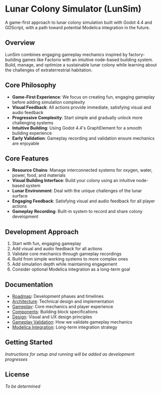 # Lunar Colony Simulator (LunSim)

A game-first approach to lunar colony simulation built with Godot 4.4 and GDScript, with a path toward potential Modelica integration in the future.

## Overview

LunSim combines engaging gameplay mechanics inspired by factory-building games like Factorio with an intuitive node-based building system. Build, manage, and optimize a sustainable lunar colony while learning about the challenges of extraterrestrial habitation.

## Core Philosophy

- **Game-First Experience**: We focus on creating fun, engaging gameplay before adding simulation complexity
- **Visual Feedback**: All actions provide immediate, satisfying visual and audio feedback
- **Progressive Complexity**: Start simple and gradually unlock more challenging systems
- **Intuitive Building**: Using Godot 4.4's GraphElement for a smooth building experience
- **Early Validation**: Gameplay recording and validation ensure mechanics are enjoyable

## Core Features

- **Resource Chains**: Manage interconnected systems for oxygen, water, power, food, and materials
- **Visual Building Interface**: Build your colony using an intuitive node-based system
- **Lunar Environment**: Deal with the unique challenges of the lunar surface
- **Engaging Feedback**: Satisfying visual and audio feedback for all player actions
- **Gameplay Recording**: Built-in system to record and share colony development

## Development Approach

1. Start with fun, engaging gameplay
2. Add visual and audio feedback for all actions
3. Validate core mechanics through gameplay recordings
4. Build from simple working systems to more complex ones
5. Add simulation depth while maintaining engagement
6. Consider optional Modelica integration as a long-term goal

## Documentation

- [Roadmap](docs/ROADMAP.md): Development phases and timelines
- [Architecture](docs/ARCHITECTURE.md): Technical design and implementation
- [Gameplay](docs/GAMEPLAY.md): Core mechanics and player experience
- [Components](docs/COMPONENTS.md): Building block specifications
- [Design](docs/DESIGN.md): Visual and UX design principles
- [Gameplay Validation](docs/GAMEPLAY_VALIDATION.md): How we validate gameplay mechanics
- [Modelica Integration](docs/MODELICA_INTEGRATION.md): Long-term integration strategy

## Getting Started

*Instructions for setup and running will be added as development progresses*

## License

*To be determined* 